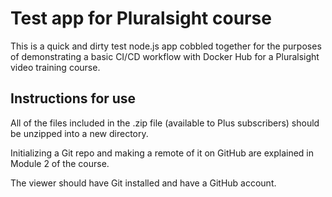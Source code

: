 # Test app for Pluralsight course

This is a quick and dirty test node.js app cobbled together for the purposes of demonstrating a basic CI/CD workflow with Docker Hub for a Pluralsight video training course.

## Instructions for use

All of the files included in the .zip file (available to Plus subscribers) should be unzipped into a new directory.

Initializing a Git repo and making a remote of it on GitHub are explained in Module 2 of the course.

The viewer should have Git installed and have a GitHub account.
